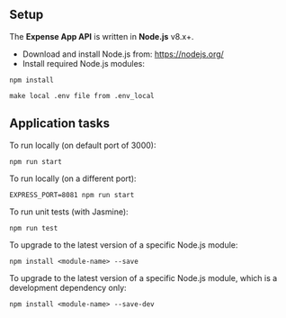 ## Setup

The **Expense App API** is written in **Node.js** v8.x+.

* Download and install Node.js from: https://nodejs.org/
* Install required Node.js modules:

```
npm install
```

```
make local .env file from .env_local
```

## Application tasks

To run locally (on default port of 3000):

```
npm run start
```

To run locally (on a different port):

```
EXPRESS_PORT=8081 npm run start
```

To run unit tests (with Jasmine):

```
npm run test
```

To upgrade to the latest version of a specific Node.js module:

```
npm install <module-name> --save
```

To upgrade to the latest version of a specific Node.js module, which is a development dependency only:

```
npm install <module-name> --save-dev
```
